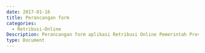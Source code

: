 ```yaml
---
date: 2017-01-16
title: Perancangan form
categories:
  - Retribusi-Online
Description: Perancangan form aplikasi Retribusi Online Pemerintah Provinsi Banten
type: Document
---
```



